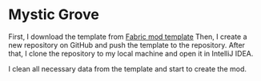 # Mystic Grove

First, I download the template from [Fabric mod template](https://fabricmc.net/develop/template/)
Then, I create a new repository on GitHub and push the template to the repository.
After that, I clone the repository to my local machine and open it in IntelliJ IDEA.

I clean all necessary data from the template and start to create the mod.